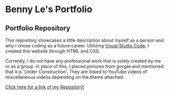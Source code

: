 # Benny Le's Portfolio

## Portfolio Repository

This repository showcases a little description about myself as a person and why I chose coding as a future career. Utilizing [Visual Studio Code](https://code.visualstudio.com), I created this website through HTML and CSS. 

Currently, I do not have any professional work that is solely created by me or as a group. In place of this, I placed pictures from google and mentioned that it is 'Under Construction'. They are linked to YouTube videos of miscellaneous videos depending on the theme attached. 

[Click here for a link of my Repository!](https://bennyle890.github.io/Professional-Portfolio)